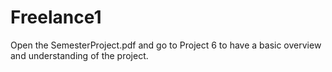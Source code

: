 # Freelance1
Open the SemesterProject.pdf and go to Project 6 to have a basic overview and understanding of the project.
